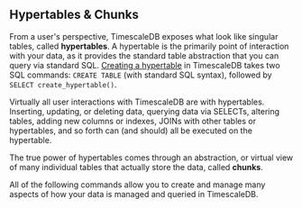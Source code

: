## Hypertables & Chunks

From a user's perspective, TimescaleDB exposes what look like singular tables,
called **hypertables**. A hypertable is the primarily point of interaction
with your data, as it provides the standard table abstraction that you can query
via standard SQL.  [Creating a hypertable](/hypertable/create_hypertable) in TimescaleDB takes two 
SQL commands: `CREATE TABLE` (with standard SQL syntax),
followed by `SELECT create_hypertable()`.

Virtually all user interactions with TimescaleDB are with hypertables.
Inserting, updating, or deleting data, querying data via SELECTs, altering
tables, adding new columns or indexes, JOINs with other tables or hypertables,
and so forth can (and should) all be executed on the hypertable.

The true power of hypertables comes through an abstraction, or virtual view of
many individual tables that actually store the data, called **chunks**.

All of the following commands allow you to create and manage many aspects of how
your data is managed and queried in TimescaleDB.